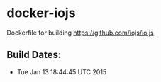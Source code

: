 docker-iojs
===========

Dockerfile for building https://github.com/iojs/io.js

Build Dates:
------------

* Tue Jan 13 18:44:45 UTC 2015
